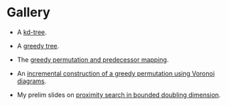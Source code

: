 # Gallery

- A [kd-tree](gallery/kd-tree.md).

- A [greedy tree](gallery/greedy-tree.md).

- The [greedy permutation and predecessor mapping](gallery/greedy-permutation-and-pred-map.md).

- An [incremental construction of a greedy permutation using Voronoi diagrams](gallery/voronoi-algo.md).

- My prelim slides on [proximity search in bounded doubling dimension](ProximitySearchInBoundedDoublingDimension.pdf).
